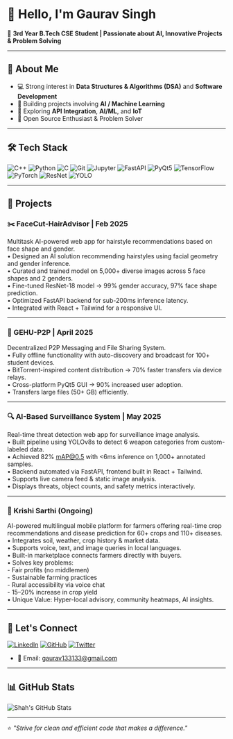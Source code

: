 # 👋 Hello, I'm **Gaurav Singh**

🚀 **3rd Year B.Tech CSE Student | Passionate about AI, Innovative Projects & Problem Solving**

---

## 🎯 About Me
- 💻 Strong interest in **Data Structures & Algorithms (DSA)** and **Software Development**
- 🤖 Building projects involving **AI / Machine Learning**
- 🚀 Exploring **API Integration**, **AI/ML**, and **IoT**
- 🌱 Open Source Enthusiast & Problem Solver

---

## 🛠️ Tech Stack

![C++](https://img.shields.io/badge/C++-00599C?style=for-the-badge&logo=cplusplus&logoColor=white)
![Python](https://img.shields.io/badge/Python-3776AB?style=for-the-badge&logo=python&logoColor=white)
![C](https://img.shields.io/badge/C-555555?style=for-the-badge&logo=c&logoColor=white)
![Git](https://img.shields.io/badge/Git-F05032?style=for-the-badge&logo=git&logoColor=white)
![Jupyter](https://img.shields.io/badge/Jupyter-F37626?style=for-the-badge&logo=jupyter&logoColor=white)
![FastAPI](https://img.shields.io/badge/FastAPI-009688?style=for-the-badge&logo=fastapi&logoColor=white)
![PyQt5](https://img.shields.io/badge/PyQt5-41CD52?style=for-the-badge&logo=python&logoColor=white)
![TensorFlow](https://img.shields.io/badge/TensorFlow-FF6F00?style=for-the-badge&logo=tensorflow&logoColor=white)
![PyTorch](https://img.shields.io/badge/PyTorch-EE4C2C?style=for-the-badge&logo=pytorch&logoColor=white)
![ResNet](https://img.shields.io/badge/ResNet-000000?style=for-the-badge&logo=none&logoColor=white)
![YOLO](https://img.shields.io/badge/YOLO-FF0000?style=for-the-badge&logo=none&logoColor=white)

---

## 🚧 Projects

### ✂️ FaceCut-HairAdvisor | Feb 2025
Multitask AI-powered web app for hairstyle recommendations based on face shape and gender.  
• Designed an AI solution recommending hairstyles using facial geometry and gender inference.  
• Curated and trained model on 5,000+ diverse images across 5 face shapes and 2 genders.  
• Fine-tuned ResNet-18 model → 99% gender accuracy, 97% face shape prediction.  
• Optimized FastAPI backend for sub-200ms inference latency.  
• Integrated with React + Tailwind for a responsive UI.

---

### 🧱 GEHU-P2P | April 2025  
Decentralized P2P Messaging and File Sharing System.  
• Fully offline functionality with auto-discovery and broadcast for 100+ student devices.  
• BitTorrent-inspired content distribution → 70% faster transfers via device relays.  
• Cross-platform PyQt5 GUI → 90% increased user adoption.  
• Transfers large files (50+ GB) efficiently.

---

### 🔍 AI-Based Surveillance System | May 2025  
Real-time threat detection web app for surveillance image analysis.  
• Built pipeline using YOLOv8s to detect 6 weapon categories from custom-labeled data.  
• Achieved 82% mAP@0.5 with <6ms inference on 1,000+ annotated samples.  
• Backend automated via FastAPI, frontend built in React + Tailwind.  
• Supports live camera feed & static image analysis.  
• Displays threats, object counts, and safety metrics interactively.


---

### 🌾 Krishi Sarthi (Ongoing)  
AI-powered multilingual mobile platform for farmers offering real-time crop recommendations and disease prediction for 60+ crops and 110+ diseases.  
• Integrates soil, weather, crop history & market data.  
• Supports voice, text, and image queries in local languages.  
• Built-in marketplace connects farmers directly with buyers.  
• Solves key problems:  
    - Fair profits (no middlemen)  
    - Sustainable farming practices  
    - Rural accessibility via voice chat  
    - 15–20% increase in crop yield  
• Unique Value: Hyper-local advisory, community heatmaps, AI insights.

---

## 💬 Let's Connect  
[![LinkedIn](https://img.shields.io/badge/LinkedIn-0077B5?style=for-the-badge&logo=linkedin&logoColor=white)](https://www.linkedin.com/in/gauravsinghshah) [![GitHub](https://img.shields.io/badge/GitHub-181717?style=for-the-badge&logo=github&logoColor=white)](https://github.com/gauravsinghshah) [![Twitter](https://img.shields.io/badge/Twitter-1DA1F2?style=for-the-badge&logo=twitter&logoColor=white)](https://twitter.com/gauravsinghsha) 
- 📧 Email: gaurav133133@gmail.com

---

## 📊 GitHub Stats

![Shah's GitHub Stats](https://github-readme-stats.vercel.app/api?username=gauravsinghshah&show_icons=true&theme=radical)

---
⭐️ *"Strive for clean and efficient code that makes a difference."*  

